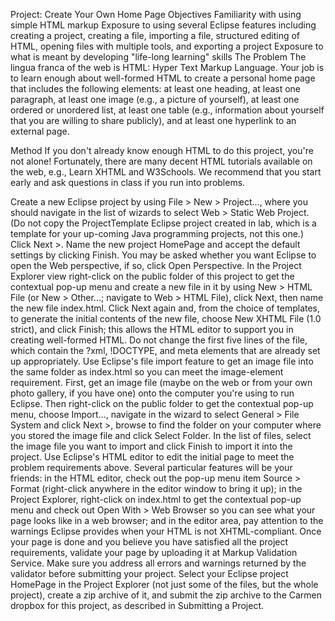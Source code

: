 Project: Create Your Own Home Page
Objectives
Familiarity with using simple HTML markup
Exposure to using several Eclipse features including creating a project, creating a file, importing a file, structured editing of HTML, opening files with multiple tools, and exporting a project
Exposure to what is meant by developing "life-long learning" skills
The Problem
The lingua franca of the web is HTML: Hyper Text Markup Language. Your job is to learn enough about well-formed HTML to create a personal home page that includes the following elements: at least one heading, at least one paragraph, at least one image (e.g., a picture of yourself), at least one ordered or unordered list, at least one table (e.g., information about yourself that you are willing to share publicly), and at least one hyperlink to an external page.

Method
If you don't already know enough HTML to do this project, you're not alone! Fortunately, there are many decent HTML tutorials available on the web, e.g., Learn XHTML and W3Schools. We recommend that you start early and ask questions in class if you run into problems.

Create a new Eclipse project by using File > New > Project..., where you should navigate in the list of wizards to select Web > Static Web Project. (Do not copy the ProjectTemplate Eclipse project created in lab, which is a template for your up-coming Java programming projects, not this one.) Click Next >. Name the new project HomePage and accept the default settings by clicking Finish. You may be asked whether you want Eclipse to open the Web perspective, if so, click Open Perspective. In the Project Explorer view right-click on the public folder of this project to get the contextual pop-up menu and create a new file in it by using New > HTML File (or New > Other...; navigate to Web > HTML File), click Next, then name the new file index.html. Click Next again and, from the choice of templates, to generate the initial contents of the new file, choose New XHTML File (1.0 strict), and click Finish; this allows the HTML editor to support you in creating well-formed HTML. Do not change the first five lines of the file, which contain the ?xml, !DOCTYPE, and meta elements that are already set up appropriately.
Use Eclipse's file import feature to get an image file into the same folder as index.html so you can meet the image-element requirement. First, get an image file (maybe on the web or from your own photo gallery, if you have one) onto the computer you're using to run Eclipse. Then right-click on the public folder to get the contextual pop-up menu, choose Import..., navigate in the wizard to select General > File System and click Next >, browse to find the folder on your computer where you stored the image file and click Select Folder. In the list of files, select the image file you want to import and click Finish to import it into the project.
Use Eclipse's HTML editor to edit the initial page to meet the problem requirements above. Several particular features will be your friends: in the HTML editor, check out the pop-up menu item Source > Format (right-click anywhere in the editor window to bring it up); in the Project Explorer, right-click on index.html to get the contextual pop-up menu and check out Open With > Web Browser so you can see what your page looks like in a web browser; and in the editor area, pay attention to the warnings Eclipse provides when your HTML is not XHTML-compliant.
Once your page is done and you believe you have satisfied all the project requirements, validate your page by uploading it at Markup Validation Service. Make sure you address all errors and warnings returned by the validator before submitting your project.
Select your Eclipse project HomePage in the Project Explorer (not just some of the files, but the whole project), create a zip archive of it, and submit the zip archive to the Carmen dropbox for this project, as described in Submitting a Project.
